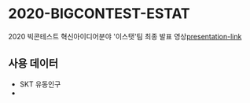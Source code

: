 # 2020-BIGCONTEST-ESTAT

2020 빅콘테스트 혁신아이디어분야 '이스탯'팀 최종 발표 영상[presentation-link]

[presentation-link]: https://youtu.be/32Y5Vtngc-Y?t=5131


## 사용 데이터
- SKT 유동인구
- 

